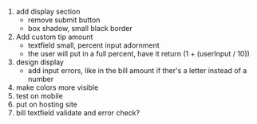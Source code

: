 1. add display section
   - remove submit button
   - box shadow, small black border
2. Add custom tip amount
   - textfield small, percent input adornment
   - the user will put in a full percent, have it return (1 + (userInput / 10))
3. design display
   - add input errors, like in the bill amount if ther's a letter instead of a number
4. make colors more visible
5. test on mobile
6. put on hosting site
7. bill textfield validate and error check?
